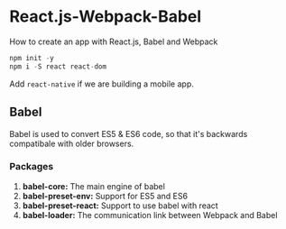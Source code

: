 # React.js-Webpack-Babel
How to create an app with React.js, Babel and Webpack

```C
npm init -y
npm i -S react react-dom
```

Add ```react-native``` if we are building a mobile app.

## Babel
Babel is used to convert ES5 & ES6 code, so that it's backwards compatibale with older browsers.

### Packages
1. **babel-core:** The main engine of babel
2. **babel-preset-env:** Support for ES5 and ES6
3. **babel-preset-react:** Support to use babel with react
4. **babel-loader:** The communication link between Webpack and Babel
```C

```
